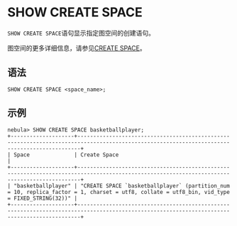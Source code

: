 # SHOW CREATE SPACE

`SHOW CREATE SPACE`语句显示指定图空间的创建语句。

图空间的更多详细信息，请参见[CREATE SPACE](../../9.space-statements/1.create-space.md)。

## 语法

```ngql
SHOW CREATE SPACE <space_name>;
```

## 示例

```ngql
nebula> SHOW CREATE SPACE basketballplayer;
+--------------------+---------------------------------------------------------------------------------------------------------------------------------------------+
| Space              | Create Space                                                                                                                                |
+--------------------+---------------------------------------------------------------------------------------------------------------------------------------------+
| "basketballplayer" | "CREATE SPACE `basketballplayer` (partition_num = 10, replica_factor = 1, charset = utf8, collate = utf8_bin, vid_type = FIXED_STRING(32))" |
+--------------------+---------------------------------------------------------------------------------------------------------------------------------------------+
```